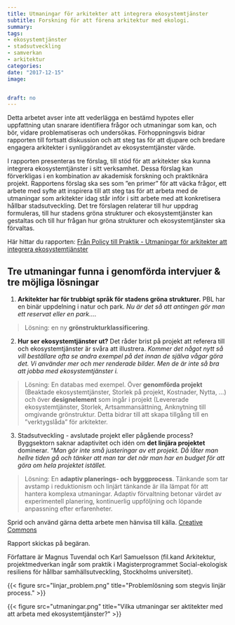 ```yaml
---
title: Utmaningar för arkitekter att integrera ekosystemtjänster
subtitle: Forskning för att förena arkitektur med ekologi.
summary:
tags:
- ekosystemtjänster
- stadsutveckling
- samverkan
- arkitektur
categories:
date: "2017-12-15"
image: 


draft: no
---
```




Detta arbetet avser inte att vederlägga en bestämd hypotes eller uppfattning utan snarare identifiera frågor och utmaningar som kan, och bör, vidare problematiseras och undersökas. Förhoppningsvis bidrar rapporten till fortsatt diskussion och att steg tas för att djupare och bredare engagera arkitekter i synliggörandet av ekosystemtjänster värde.

I rapporten presenteras tre förslag, till stöd för att arkitekter ska kunna integrera ekosystemtjänster i sitt verksamhet. Dessa förslag kan förverkligas i en kombination av akademisk forskning och praktiknära projekt. Rapportens förslag ska ses som ”en primer” för att väcka frågor, ett arbete med syfte att inspirera till att steg tas för att arbeta med de utmaningar som arkitekter idag står inför i sitt arbete med att konkretisera hållbar stadsutveckling. Det tre förslagen relaterar till hur uppdrag formuleras, till hur stadens gröna strukturer och ekosystemtjänster kan gestaltas och till hur frågan hur gröna strukturer och ekosystemtjänster ska förvaltas.

Här hittar du rapporten: [Från Policy till Praktik - Utmaningar för arkitekter att integrera ekosystemtjänster](https://drive.google.com/open?id=1EB_ng9Z86sAnhH5lOAYRL1_QmVVfUwfv)

## Tre utmaningar funna i genomförda intervjuer & tre möjliga lösningar

1. **Arkitekter har för trubbigt språk för stadens gröna strukturer.** PBL har en binär uppdelning i natur och park. *Nu är det så att antingen gör man ett reservat eller en park…*. 

> Lösning: en ny **grönstrukturklassificering**.

2. **Hur ser ekosystemtjänster ut?** Det råder brist på projekt att referera till och ekosystemtjänster är svåra att illustrera. *Kommer det något nytt så vill beställare ofta se andra exempel på det innan de själva vågar göra det.* *Vi använder mer och mer renderade bilder. Men de är inte så bra att jobba med ekosystemtjänster i.*

> Lösning: En databas med exempel. Över **genomförda projekt** (Beaktade ekosystemtjänster, Storlek på projekt, Kostnader, Nytta, …) och över **designelement** som ingår i projekt (Levererade ekosystemtjänster, Storlek, Artsammansättning, Anknytning till omgivande grönstruktur. Detta bidrar till att skapa tillgång till en ”verktygslåda” för arkitekter.

3. Stadsutveckling - avslutade projekt eller pågående process? Byggsektorn saknar adaptivitet och idén om **det linjära projektet** dominerar. *“Man gör inte små justeringar av ett projekt. Då låter man hellre tiden gå och tänker att man tar det när man har en budget för att göra om hela projektet istället.* 

> Lösning: En **adaptiv planerings- och byggprocess**. Tänkande som tar avstamp i reduktionism och linjärt tänkande är illa lämpat för att hantera komplexa utmaningar. Adaptiv förvaltning betonar värdet av experimentell planering, kontinuerlig uppföljning och löpande anpassning efter erfarenheter. 


Sprid och använd gärna detta arbete men hänvisa till källa.
[Creative Commons](https://creativecommons.org/licenses/by/3.0/)

Rapport skickas på begäran.

Författare är Magnus Tuvendal och Karl Samuelsson (fil.kand Arkitektur, projektmedverkan ingår som praktik i Magisterprogrammet Social-ekologisk resiliens för hållbar samhällsutveckling, Stockholms universitet).

{{< figure src="linjar_problem.png" title="Problemlösning som stegvis linjär process." >}}

{{< figure src="utmaningar.png" title="Vilka utmaningar ser aktitekter med att arbeta med ekosystemtjänster?" >}}



